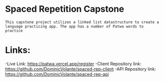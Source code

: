 # Spaced Repetition Capstone

    This capstone project utilizes a linked list datastructure to create a language practicing app. The app has a number of Patwa words to practice

# Links:

-Live Link: https://patwa.vercel.app/register
-Client Repository link: https://github.com/DominicVolante/spaced-rep-client
-API Repository link: https://github.com/DominicVolante/spaced-rep-api
